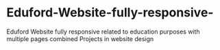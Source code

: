 # Eduford-Website-fully-responsive-
Eduford Website fully responsive  related to education purposes with multiple pages combined Projects in website design 
